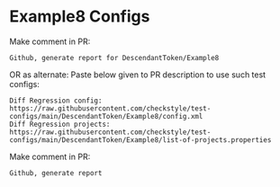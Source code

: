 # Example8 Configs
Make comment in PR:
```
Github, generate report for DescendantToken/Example8
```
OR as alternate:
Paste below given to PR description to use such test configs:
```
Diff Regression config: https://raw.githubusercontent.com/checkstyle/test-configs/main/DescendantToken/Example8/config.xml
Diff Regression projects: https://raw.githubusercontent.com/checkstyle/test-configs/main/DescendantToken/Example8/list-of-projects.properties
```
Make comment in PR:
```
Github, generate report
```
